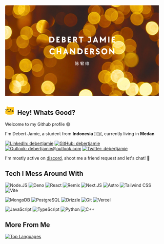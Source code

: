 ![Hey, it's me!](readme-assets/banner.png)

## <img src="readme-assets/meow_noddies.gif" alt="Meow noddies" height="30"> &nbsp;Hey! Whats Good?

Welcome to my Github profile 😄

I'm Debert Jamie, a student from **Indonesia** 🇮🇩, currently living in **Medan**

[![LinkedIn: debertjamie](https://img.shields.io/badge/debertjamie-%230077B5.svg?&style=for-the-badge&logo=linkedin&logoColor=white)](https://linkedin.com/in/debertjamie)
[![GitHub: debertjamie](https://img.shields.io/badge/debertjamie-%2312100E.svg?&style=for-the-badge&logo=github&logoColor=white)](https://github.com/debertjamie)
[![Outlook: debertjamie@outlook.com](https://img.shields.io/badge/debertjamie%40outlook.com-%23249EE4.svg?&style=for-the-badge&logo=microsoft%20outlook&logoColor=white)](mailto:debertjamie@outlook.com)
[![Twitter: debertjamie](https://img.shields.io/badge/debertjamie-%2314171A.svg?&style=for-the-badge&logo=x&logoColor=white)](https://twitter.com/debertjamie)

I'm mostly active on [discord](https://discordapp.com/users/755773452756975646), shoot me a
friend request and let's chat! 📲

## Tech I Mess Around With

![Node.JS](https://img.shields.io/badge/NodeJS-%233c873a.svg?&style=flat-square&logo=node.js&logoColor=white)
![Deno](https://img.shields.io/badge/Deno-%23202120.svg?&style=flat-square&logo=deno&logoColor=white)
![React](https://img.shields.io/badge/React-%2335d1cb.svg?&style=flat-square&logo=react&logoColor=white)
![Remix](https://img.shields.io/badge/Remix-%232b3434.svg?&style=flat-square&logo=remix&logoColor=white)
![Next.JS](https://img.shields.io/badge/NextJS-%23262323.svg?&style=flat-square&logo=next.js&logoColor=white)
![Astro](https://img.shields.io/badge/Astro-%23BC52EE.svg?&style=flat-square&logo=astro&logoColor=white)
![Tailwind CSS](https://img.shields.io/badge/TailwindCSS-%2306b6d4.svg?&style=flat-square&logo=tailwind%20css&logoColor=white)
![Vite](https://img.shields.io/badge/Vite-%23646CFF.svg?&style=flat-square&logo=vite&logoColor=white)

![MongoDB](https://img.shields.io/badge/MongoDB-%2347a248.svg?&style=flat-square&logo=mongodb&logoColor=white)
![PostgreSQL](https://img.shields.io/badge/PostgreSQL-%234169E1.svg?&style=flat-square&logo=postgresql&logoColor=white)
![Drizzle](https://img.shields.io/badge/Drizzle-%2392BD2B.svg?&style=flat-square&logo=drizzle&logoColor=white)
![Git](https://img.shields.io/badge/Git-%23f05032.svg?&style=flat-square&logo=git&logoColor=white)
![Vercel](https://img.shields.io/badge/Vercel-%23000000.svg?&style=flat-square&logo=vercel&logoColor=white)

![JavaScript](https://img.shields.io/badge/JavaScript-%23fd9f04.svg?&style=flat-square&logo=javascript&logoColor=white)
![TypeScript](https://img.shields.io/badge/TypeScript-%233178c6.svg?&style=flat-square&logo=typescript&logoColor=white)
![Python](https://img.shields.io/badge/Python-%233776ab.svg?&style=flat-square&logo=python&logoColor=white)
![C++](https://img.shields.io/badge/C%2b%2b-%2300599c.svg?&style=flat-square&logo=c%2b%2b&logoColor=white)

## More From Me

[![Top Languages](https://github-readme-stats.vercel.app/api/top-langs/?username=debertjamie&hide_progress=true&layout=compact&theme=merko&hide_border=true&locale=cn)](https://github.com/debertjamie)
